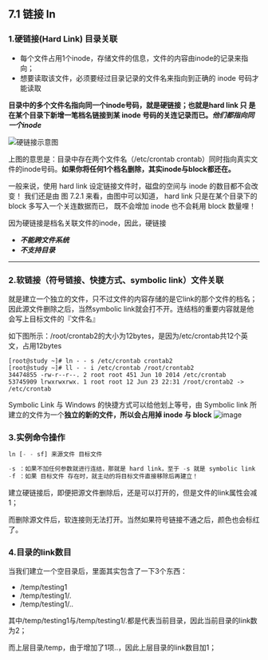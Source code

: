 ## 7.1 链接 ln

### 1.硬链接(Hard Link) 目录关联

- 每个文件占用1个inode，存储文件的信息，文件的内容由inode的记录来指向；
- 想要读取该文件，必须要经过目录记录的文件名来指向到正确的 inode 号码才能读取



**目录中的多个文件名指向同一个inode号码，就是硬链接；也就是hard link 只
是在某个目录下新增一笔档名链接到某 inode 号码的关连记录而已。*他们都指向同一个inode***

![硬链接示意图](6A0333B82443488AA9AF0B8730B78AA8)

上图的意思是：目录中存在两个文件名（/etc/crontab crontab）同时指向真实文件的inode号码。**如果你将任何1个档名删除，其实inode与block都还在。**

一般来说，使用 hard link 设定链接文件时，磁盘的空间与 inode 的数目都不会改变！ 我们还是由
图 7.2.1 来看，由图中可以知道， hard link 只是在某个目录下的 block 多写入一个关连数据而已，
既不会增加 inode 也不会耗用 block 数量哩！

因为硬链接是档名关联文件的inode，因此，硬链接

- ***不能跨文件系统***
- ***不支持目录***

---

### 2.软链接（符号链接、快捷方式、symbolic link）文件关联

就是建立一个独立的文件，只不过文件的内容存储的是它link的那个文件的档名；因此源文件删除之后，当然symbolic link就会打不开。连结档的重要内容就是他会写上目标文件的『文件名』

如下图所示：/root/crontab2的大小为12bytes，是因为/etc/crontab共12个英文，占用12bytes


```
[root@study ~]# ln - - s /etc/crontab crontab2
[root@study ~]# ll - - i /etc/crontab /root/crontab2
34474855 -rw-r--r--. 2 root root 451 Jun 10 2014 /etc/crontab
53745909 lrwxrwxrwx. 1 root root 12 Jun 23 22:31 /root/crontab2 -> /etc/crontab
```
Symbolic Link 与 Windows 的快捷方式可以给他划上等号，由 Symbolic
link 所建立的文件为一个**独立的新的文件，所以会占用掉 inode 与 block**
![image](67C5F6EDE7D04CE4B8A4DECD2AE96404)

### 3.实例命令操作

``` python
ln [- - sf] 来源文件 目标文件

-s ：如果不加任何参数就进行连结，那就是 hard link，至于 -s 就是 symbolic link
-f ：如果 目标文件 存在时，就主动的将目标文件直接移除后再建立！
```

建立硬链接后，即便把源文件删除后，还是可以打开的，但是文件的link属性会减1；

而删除源文件后，软连接则无法打开。当然如果符号链接不通之后，颜色也会标红了。

### 4.目录的link数目

当我们建立一个空目录后，里面其实包含了一下3个东西：
-  /temp/testing1
-  /temp/testing1/.
-  /temp/testing1/..

其中/temp/testing1与/temp/testing1/.都是代表当前目录，因此当前目录的link数为2；

而上层目录/temp，由于增加了1项..，因此上层目录的link数目加1；